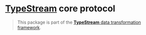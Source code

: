# [TypeStream](https://typestream.dev) core protocol

> This package is part of the [**TypeStream** data transformation framework](https://typestream.dev).
